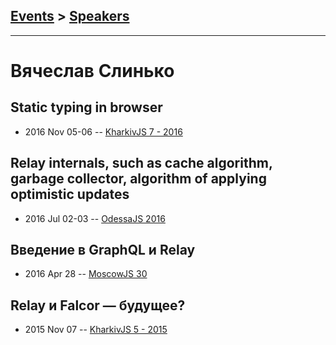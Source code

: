 ## [Events](../README.md) > [Speakers](../speakers.md)
---

# Вячеслав Слинько

## Static typing in browser
- 2016 Nov 05-06 -- [KharkivJS 7 - 2016](https://www.youtube.com/watch?v=5dHFRt8aMiA)    
## Relay internals, such as cache algorithm, garbage collector, algorithm of applying optimistic updates
- 2016 Jul 02-03 -- [OdessaJS 2016](https://youtu.be/mOD5nFc-_ek)    
## Введение в GraphQL и Relay
- 2016 Apr 28 -- [MoscowJS 30](https://www.youtube.com/watch?v=3Sl1Nf81dXY)    
## Relay и Falcor — будущее?
- 2015 Nov 07 -- [KharkivJS 5 - 2015](https://www.youtube.com/watch?v=bpn8u7KYMSg)    
